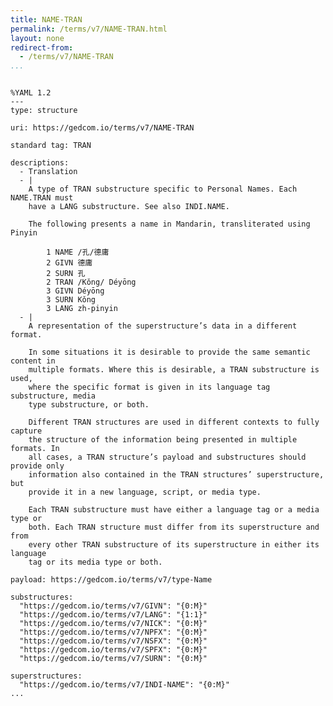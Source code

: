 ```yaml
---
title: NAME-TRAN
permalink: /terms/v7/NAME-TRAN.html
layout: none
redirect-from:
  - /terms/v7/NAME-TRAN
...
```


```

%YAML 1.2
---
type: structure

uri: https://gedcom.io/terms/v7/NAME-TRAN

standard tag: TRAN

descriptions:
  - Translation
  - |
    A type of TRAN substructure specific to Personal Names. Each NAME.TRAN must
    have a LANG substructure. See also INDI.NAME.
    
    The following presents a name in Mandarin, transliterated using Pinyin
    
        1 NAME /孔/德庸
        2 GIVN 德庸
        2 SURN 孔
        2 TRAN /Kǒng/ Déyōng
        3 GIVN Déyōng
        3 SURN Kǒng
        3 LANG zh-pinyin
  - |
    A representation of the superstructure’s data in a different format.
    
    In some situations it is desirable to provide the same semantic content in
    multiple formats. Where this is desirable, a TRAN substructure is used,
    where the specific format is given in its language tag substructure, media
    type substructure, or both.
    
    Different TRAN structures are used in different contexts to fully capture
    the structure of the information being presented in multiple formats. In
    all cases, a TRAN structure’s payload and substructures should provide only
    information also contained in the TRAN structures’ superstructure, but
    provide it in a new language, script, or media type.
    
    Each TRAN substructure must have either a language tag or a media type or
    both. Each TRAN structure must differ from its superstructure and from
    every other TRAN substructure of its superstructure in either its language
    tag or its media type or both.

payload: https://gedcom.io/terms/v7/type-Name

substructures:
  "https://gedcom.io/terms/v7/GIVN": "{0:M}"
  "https://gedcom.io/terms/v7/LANG": "{1:1}"
  "https://gedcom.io/terms/v7/NICK": "{0:M}"
  "https://gedcom.io/terms/v7/NPFX": "{0:M}"
  "https://gedcom.io/terms/v7/NSFX": "{0:M}"
  "https://gedcom.io/terms/v7/SPFX": "{0:M}"
  "https://gedcom.io/terms/v7/SURN": "{0:M}"

superstructures:
  "https://gedcom.io/terms/v7/INDI-NAME": "{0:M}"
...

```
